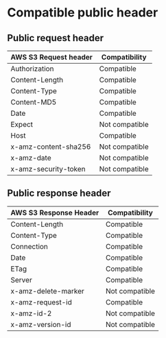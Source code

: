 # Compatible public header

## Public request header

|AWS S3 Request header|Compatibility|
|-|-|
|Authorization|Compatible|
|Content-Length|Compatible|
|Content-Type|Compatible|
|Content-MD5|Compatible|
|Date|Compatible|
|Expect|Not compatible|
|Host|Compatible|
|x-amz-content-sha256|Not compatible|
|x-amz-date|Not compatible|
|x-amz-security-token|Not compatible|

## Public response header

|AWS S3 Response Header|Compatibility|
|-|-|
|Content-Length|Compatible|
|Content-Type|Compatible|
|Connection|Compatible|
|Date|Compatible|
|ETag|Compatible|
|Server|Compatible|
|x-amz-delete-marker|Not compatible|
|x-amz-request-id|Compatible|
|x-amz-id-2|Not compatible|
|x-amz-version-id|Not compatible|
